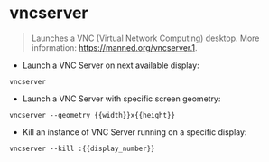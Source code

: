 # vncserver

> Launches a VNC (Virtual Network Computing) desktop.
> More information: <https://manned.org/vncserver.1>.

- Launch a VNC Server on next available display:

`vncserver`

- Launch a VNC Server with specific screen geometry:

`vncserver --geometry {{width}}x{{height}}`

- Kill an instance of VNC Server running on a specific display:

`vncserver --kill :{{display_number}}`
